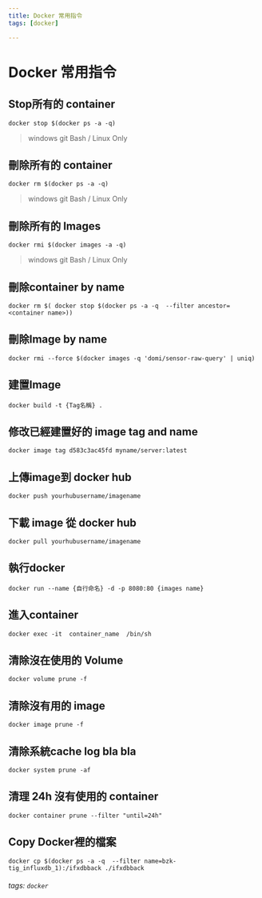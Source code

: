 ```yaml
---
title: Docker 常用指令
tags: [docker]

---
```


# Docker 常用指令

## Stop所有的 container

```bash=
docker stop $(docker ps -a -q)
```
>  windows git Bash  /  Linux Only


## 刪除所有的 container

```bash=
docker rm $(docker ps -a -q)
```
>  windows git Bash  /  Linux Only
## 刪除所有的 Images
```bash=
docker rmi $(docker images -a -q)
```
>  windows git Bash  /  Linux Only

## 刪除container by name
```bash=
docker rm $( docker stop $(docker ps -a -q  --filter ancestor=<container name>))
```

## 刪除Image by name

```bash=
docker rmi --force $(docker images -q 'domi/sensor-raw-query' | uniq)
```

## 建置Image

```bash=
docker build -t {Tag名稱} .
```

## 修改已經建置好的 image tag and name

```shell
docker image tag d583c3ac45fd myname/server:latest
```


## 上傳image到 docker hub

```bash=
docker push yourhubusername/imagename
```

## 下載 image 從 docker hub
```bash=
docker pull yourhubusername/imagename
```

## 執行docker
```bash=
docker run --name {自行命名} -d -p 8080:80 {images name}
```
## 進入container 
```bash=
docker exec -it  container_name  /bin/sh
```

## 清除沒在使用的 Volume
```bash=
docker volume prune -f
```

## 清除沒有用的 image
```bash=
docker image prune -f
```

## 清除系統cache log bla bla
```bash=
docker system prune -af
```

## 清理 24h 沒有使用的 container
```shell=
docker container prune --filter "until=24h"
```

## Copy Docker裡的檔案
```bash=
docker cp $(docker ps -a -q  --filter name=bzk-tig_influxdb_1):/ifxdbback ./ifxdbback
```


###### tags: `docker`